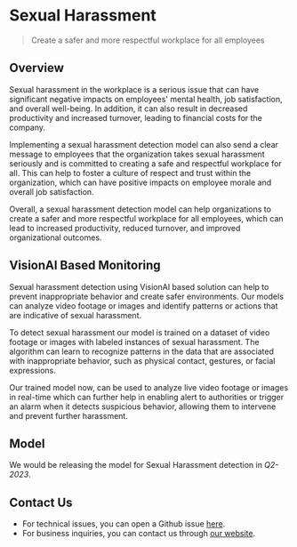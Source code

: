 # **Sexual Harassment**

> Create a safer and more respectful workplace for all employees

## Overview

Sexual harassment in the workplace is a serious issue that can have significant negative impacts on employees' mental health, job satisfaction, and overall well-being. In addition, it can also result in decreased productivity and increased turnover, leading to financial costs for the company.

Implementing a sexual harassment detection model can also send a clear message to employees that the organization takes sexual harassment seriously and is committed to creating a safe and respectful workplace for all. This can help to foster a culture of respect and trust within the organization, which can have positive impacts on employee morale and overall job satisfaction.

Overall, a sexual harassment detection model can help organizations to create a safer and more respectful workplace for all employees, which can lead to increased productivity, reduced turnover, and improved organizational outcomes.

## VisionAI Based Monitoring

Sexual harassment detection using VisionAI based solution can help to prevent inappropriate behavior and create safer environments. Our models can analyze video footage or images and identify patterns or actions that are indicative of sexual harassment.

To detect sexual harassment our model is trained on a dataset of video footage or images with labeled instances of sexual harassment. The algorithm can learn to recognize patterns in the data that are associated with inappropriate behavior, such as physical contact, gestures, or facial expressions.

Our trained model now, can be used to analyze live video footage or images in real-time which can further help in enabling alert to authorities or trigger an alarm when it detects suspicious behavior, allowing them to intervene and prevent further harassment.

## Model

We would be releasing the model for Sexual Harassment detection in *Q2-2023*.

## Contact Us

- For technical issues, you can open a Github issue [here](https://github.com/visionify/visionai).
- For business inquiries, you can contact us through [our website](https://visionify.ai/contact).